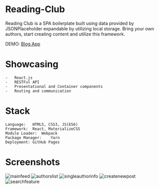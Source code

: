 ﻿# Reading-Club
Reading Club is a SPA boilerplate built using data provided by JSONPlaceholder expandable by utilizing local storage. 
Bring your own authors, start creating content and utilize this framework.

DEMO: [Blog App](https://srkinator.github.io/MyBlogApp/)

# Showcasing 

    -   React.js
    -   RESTFul API
    -   Presentational and Container components
    -   Routing and communication

# Stack

    Language:   HTML5, CSS3, JS(ES6)
    Framework:  React, MaterializeCSS
    Module Loader:  Webpack
    Package Manager:    Yarn
    Deployment: GitHub Pages

# Screenshots
![mainfeed](https://user-images.githubusercontent.com/32547795/34847908-336b379a-f71d-11e7-8d1a-6710629e6473.png)
![authorslist](https://user-images.githubusercontent.com/32547795/34847909-338d0d2a-f71d-11e7-8019-64dc43e94a7d.png)
![singleauthorinfo](https://user-images.githubusercontent.com/32547795/34847910-33ae1966-f71d-11e7-9459-9669165ce9b1.png)
![createnewpost](https://user-images.githubusercontent.com/32547795/34847911-33d1ec24-f71d-11e7-9e1e-3a9b3a8c47b0.png)
![searchfeature](https://user-images.githubusercontent.com/32547795/34848016-928d350c-f71d-11e7-871d-3809e56cb62b.png)


